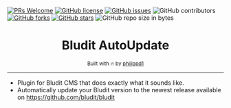 [![PRs Welcome](https://img.shields.io/badge/PRs-welcome-brightgreen.svg?style=flat-square)](http://makeapullrequest.com)
[![GitHub license](https://img.shields.io/github/license/philippd1/bludit-auto-update.svg?style=flat-square)](https://github.com/philippd1/bludit-auto-update/blob/master/LICENSE)
[![GitHub issues](https://img.shields.io/github/issues/philippd1/bludit-auto-update.svg?style=flat-square)](https://github.com/philippd1/bludit-auto-update/issues)
![GitHub contributors](https://img.shields.io/github/contributors/philippd1/bludit-auto-update.svg?style=flat-square)
[![GitHub forks](https://img.shields.io/github/forks/philippd1/bludit-auto-update.svg?style=flat-square)](https://github.com/philippd1/bludit-auto-update/network)
[![GitHub stars](https://img.shields.io/github/stars/philippd1/bludit-auto-update.svg?style=flat-square)](https://github.com/philippd1/bludit-auto-update/stargazers)
![GitHub repo size in bytes](https://img.shields.io/github/repo-size/philippd1/bludit-auto-update.svg?style=flat-square)

<div align="center">
  <h1>Bludit AutoUpdate</h1>
  <sub>Built with 🔥 by <a href="https://github.com/philippd1">philippd1</a></sub>
</div>

---

- Plugin for Bludit CMS that does exactly what it sounds like.
- Automatically update your Bludit version to the newest release available on https://github.com/bludit/bludit